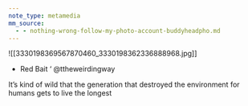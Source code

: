 ```yaml
---
note_type: metamedia
mm_source:
  - - nothing-wrong-follow-my-photo-account-buddyheadpho.md
---
```


![[3330198369567870460_3330198362336888968.jpg]]

- Red Bait
‘ @ttheweirdingway

It’s kind of wild that the generation that
destroyed the environment for humans gets to
live the longest


